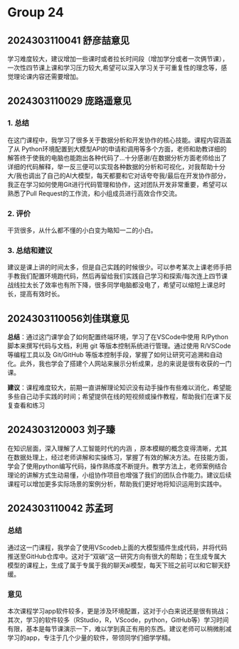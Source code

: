 # Group 24


## 2024303110041 舒彦喆意见

学习难度较大，建议增加一些课时或者拉长时间段（增加学分或者一次俩节课），一次性四节课上课和学习压力较大,希望可以深入学习关于可重复性的理念等，感觉理论课内容还需要增加。

## 2024303110029 庞路遥意见

### 1. 总结

在这门课程中，我学习了很多关于数据分析和开发协作的核心技能。课程内容涵盖了从 Python环境配置到大模型API的申请和调用等多个方面，老师和助教详细的解答终于使我的电脑也能跑出各种代码了...十分感谢/在数据分析方面老师给出了详细的代码解释，举一反三便可以实现各种数据的分析和可视化，对我帮助十分大/我也调出了自己的AI大模型，每天都要和它对话夸夸我/最后在开发协作部分，我正在学习如何使用Git进行代码管理和协作，这对团队开发非常重要，希望可以熟悉了Pull Request的工作流，和小组成员进行高效合作交流。

### 2. 评价

干货很多，从什么都不懂的小白变为略知一二的小白。

### 3. 总结和建议

建议是课上讲的时间太多，但是自己实践的时候很少。可以参考某次上课老师手把手教我们配置环境跑代码，然后再留给我们实践自己学习和探索/每次连上四节课战线拉太长了效率也有所下降，很多同学电脑都没电了，希望可以缩短上课总时长，提高有效时长。


## 2024303110056刘佳琪意见

**总结**：通过这门课学会了如何配置终端环境，学习了在VSCode中使用 R/Python脚本来撰写代码与文档，利用 git 等版本控制系统进行管理。通过使用 R/VSCode 等编程工具以及 Git/GitHub 等版本控制手段，掌握了如何让研究可追溯和自动化。此外，我也学会了搭建个人网站来展示分析成果，总的来说是很有收获的一门课。

**建议**：课程难度较大，前期一直讲解理论知识没有动手操作有些难以消化，希望能多些自己动手实践的时间；希望提供在线的短视频或操作教程，帮助我们在课下反复查看和练习


## 2024303120003 刘子臻

在知识层面，深入理解了人工智能时代的内涵 ，原本模糊的概念变得清晰，尤其在数据处理上，经过老师讲解和实操练习，掌握了有效的解决方法。在技能方面，学会了使用python编写代码，操作熟练度不断提升。教学方法上，老师案例结合理论的讲解方式生动易懂，小组协作项目也增强了我们的团队合作能力。建议后续课程可以增加更多实际场景的案例分析，帮助我们更好地将知识运用到实践中。

## 2024303110042 苏孟珂

### 总结

通过这一门课程，我学会了使用VScodeb上面的大模型插件生成代码，并将代码推送至GitHub仓库中。这对于“双碳”这一研究方向有很大的帮助；在生成专属大模型的课程上，生成了属于专属于我的聊天ai模型，每天下班之前可以和它聊天舒缓。

### 意见

本次课程学习app软件较多，更是涉及环境配置，这对于小白来说还是很有挑战；其次，学习的软件较多（RStudio，R，VScode，python，GitHub等）学习时间有限，基本是每节课演示一下，难以学到真正有用的东西。建议老师可以稍微削减学习的app，专注于几个少量的软件，带领同学们细学学精。
